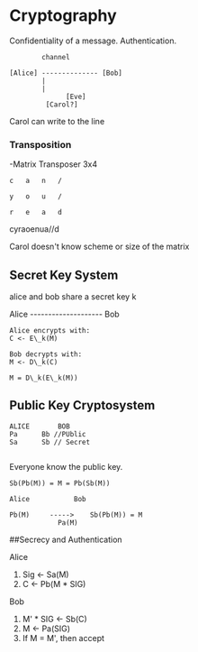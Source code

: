 # Cryptography

Confidentiality of a message. Authentication.
```
	    channel

[Alice] -------------- [Bob]
		|
		|
              [Eve]
	     [Carol?]
```
Carol can write to the line

### Transposition

-Matrix Transposer 3x4
```
c   a   n   /

y   o   u   /

r   e   a   d
```
cyraoenua//d

Carol doesn't know scheme or size of the matrix



## Secret Key System
	
alice and bob share a secret key k

Alice -------------------- Bob

```
Alice encrypts with:
C <- E\_k(M)		

Bob decrypts with:
M <- D\_k(C)

M = D\_k(E\_k(M))
```
## Public Key Cryptosystem
```
ALICE		BOB
Pa		Bb //PUblic
Sa		Sb // Secret


```
Everyone know the public key. 
```
Sb(Pb(M)) = M = Pb(Sb(M))

Alice			Bob

Pb(M)     -----> 	Sb(Pb(M)) = M
			Pa(M)
```

##Secrecy and Authentication

Alice

1. Sig <- Sa(M)
2. C <- Pb(M * SIG)

Bob

1. M' * SIG <- Sb(C)
2. M <- Pa(SIG)
3. If M = M', then accept

















